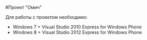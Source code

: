 #Проект "Омич"

Для работы с проектом необходимо:

- Windows 7 + Visual Studio 2010 Express for Windows Phone
- Windows 8 + Visual Studio 2012 Express for Windows Phone 
  
